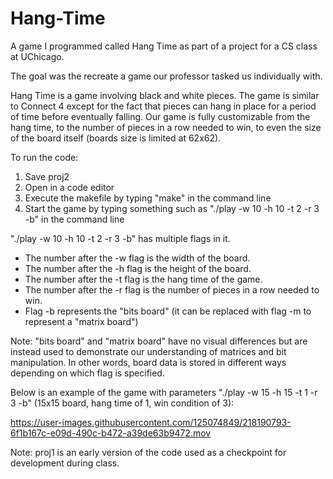 # Hang-Time

A game I programmed called Hang Time as part of a project for a CS class at UChicago.

The goal was the recreate a game our professor tasked us individually with. 

Hang Time is a game involving black and white pieces. The game is similar to Connect 4 except for the fact that pieces can hang in place for a period of time before eventually falling. Our game is fully customizable from the hang time, to the number of pieces in a row needed to win, to even the size of the board itself (boards size is limited at 62x62). 

To run the code: 
  1) Save proj2
  2) Open in a code editor 
  3) Execute the makefile by typing "make" in the command line
  4) Start the game by typing something such as "./play -w 10 -h 10 -t 2 -r 3 -b" in the command line 

"./play -w 10 -h 10 -t 2 -r 3 -b" has multiple flags in it. 
  - The number after the -w flag is the width of the board. 
  - The number after the -h flag is the height of the board. 
  - The number after the -t flag is the hang time of the game. 
  - The number after the -r flag is the number of pieces in a row needed to win. 
  - Flag -b represents the "bits board" (it can be replaced with flag -m to represent a "matrix board")
  
Note: "bits board" and "matrix board" have no visual differences but are instead used to demonstrate our understanding of matrices and bit manipulation. In other words, board data is stored in different ways depending on which flag is specified. 

Below is an example of the game with parameters "./play -w 15 -h 15 -t 1 -r 3 -b" (15x15 board, hang time of 1, win condition of 3): 

https://user-images.githubusercontent.com/125074849/218190793-6f1b167c-e09d-490c-b472-a39de63b9472.mov

Note: proj1 is an early version of the code used as a checkpoint for development during class. 


